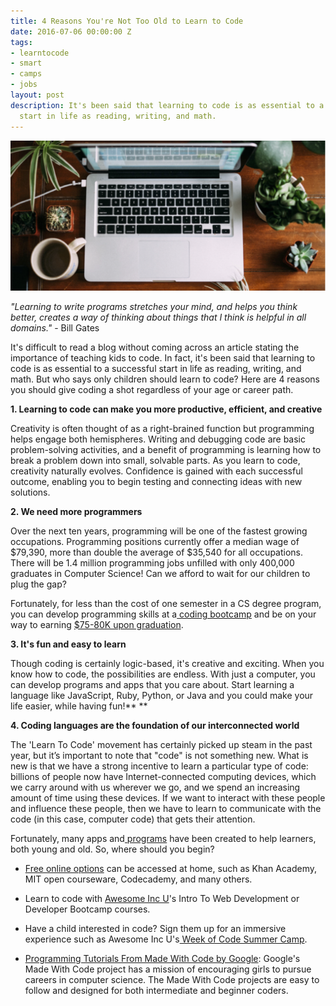 ```yaml
---
title: 4 Reasons You're Not Too Old to Learn to Code
date: 2016-07-06 00:00:00 Z
tags:
- learntocode
- smart
- camps
- jobs
layout: post
description: It's been said that learning to code is as essential to a successful
  start in life as reading, writing, and math.
---
```


![Laptop on coffee table coding](/img/blog/4_reasons_to_code.png)

*"Learning to write programs stretches your mind, and helps you think better, creates a way of thinking about things that I think is helpful in all domains."*  - Bill Gates

<!--break-->

It's difficult to read a blog without coming across an article stating the importance of teaching kids to code. In fact, it's been said that learning to code is as essential to a successful start in life as reading, writing, and math. But who says only children should learn to code? Here are 4 reasons you should give coding a shot regardless of your age or career path.

**1.  Learning to code can make you more productive, efficient, and creative**

Creativity is often thought of as a right-brained function but programming helps engage both hemispheres. Writing and debugging code are basic problem-solving activities, and a benefit of programming is learning how to break a problem down into small, solvable parts. As you learn to code, creativity naturally evolves. Confidence is gained with each successful outcome, enabling you to begin testing and connecting ideas with new solutions.

**2.  We need more programmers**

Over the next ten years, programming will be one of the fastest growing occupations. Programming positions currently offer a median wage of $79,390, more than double the average of $35,540 for all occupations. There will be 1.4 million programming jobs unfilled with only 400,000 graduates in Computer Science! Can we afford to wait for our children to plug the gap?

Fortunately, for less than the cost of one semester in a CS degree program, you can develop programming skills at a[ coding bootcamp](http://www.awesomeincu.com/bootcamp/) and be on your way to earning [$75-80K upon graduation](https://www.coursereport.com/reports/2015-coding-bootcamp-job-placement-demographics-report). 

**3.  It's fun and easy to learn**

Though coding is certainly logic-based, it's creative and exciting. When you know how to code, the possibilities are endless. With just a computer, you can develop programs and apps that you care about. Start learning a language like JavaScript, Ruby, Python, or Java and you could make your life easier, while having fun!** **

**4.  Coding languages are the foundation of our interconnected world**

The 'Learn To Code' movement has certainly picked up steam in the past year, but it’s important to note that "code" is not something new. What is new is that we have a strong incentive to learn a particular type of code: billions of people now have Internet-connected computing devices, which we carry around with us wherever we go, and we spend an increasing amount of time using these devices. If we want to interact with these people and influence these people, then we have to learn to communicate with the code (in this case, computer code) that gets their attention.

Fortunately, many apps and[ programs](http://www.awesomeincu.com/) have been created to help learners, both young and old. So, where should you begin?

* [Free online options](http://www.inc.com/larry-kim/9-places-you-can-learn-how-to-code-for-free.html) can be accessed at home, such as Khan Academy, MIT open courseware, Codecademy, and many others.

* Learn to code with [Awesome Inc U](http://www.awesomeincu.com/adults/)'s Intro To Web Development or Developer Bootcamp courses.

* Have a child interested in code? Sign them up for an immersive experience such as Awesome Inc U's[ Week of Code Summer Camp](https://www.eventbrite.com/e/week-of-code-summer-camp-august-lexington-tickets-21394811457).

* [Programming Tutorials From Made With Code by Google](https://www.madewithcode.com/): Google's Made With Code project has a mission of encouraging girls to pursue careers in computer science. The Made With Code projects are easy to follow and designed for both intermediate and beginner coders. 